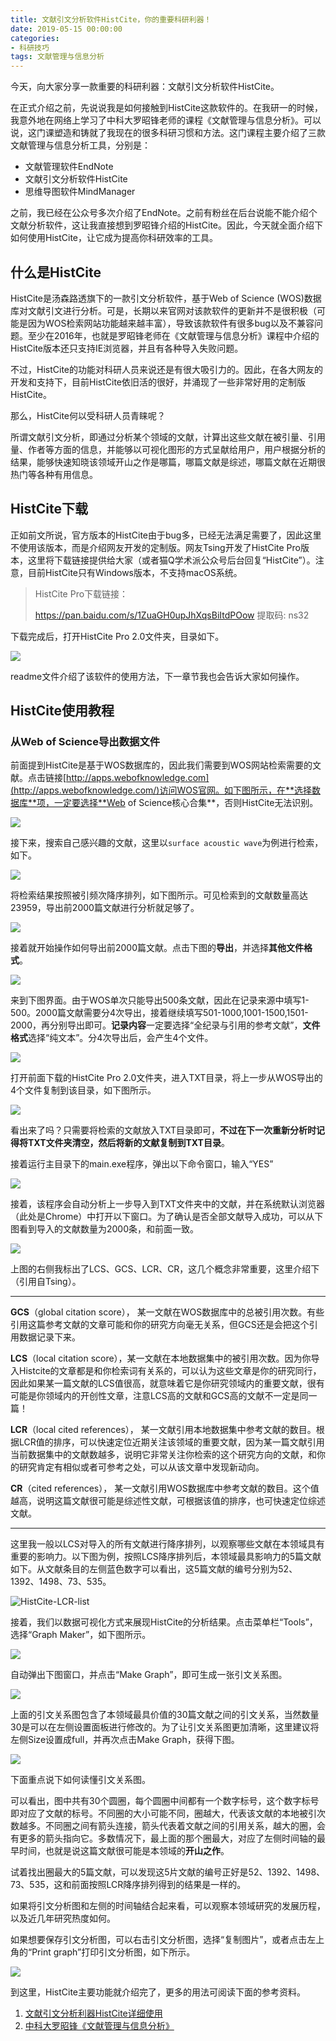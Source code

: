 ```yaml
---
title: 文献引文分析软件HistCite，你的重要科研利器！
date: 2019-05-15 00:00:00
categories:
- 科研技巧
tags: 文献管理与信息分析
---
```


今天，向大家分享一款重要的科研利器：文献引文分析软件HistCite。

在正式介绍之前，先说说我是如何接触到HistCite这款软件的。在我研一的时候，我意外地在网络上学习了中科大罗昭锋老师的课程《文献管理与信息分析》。可以说，这门课塑造和铸就了我现在的很多科研习惯和方法。这门课程主要介绍了三款文献管理与信息分析工具，分别是：

- 文献管理软件EndNote
- 文献引文分析软件HistCite
- 思维导图软件MindManager

之前，我已经在公众号多次介绍了EndNote。之前有粉丝在后台说能不能介绍个文献分析软件，这让我直接想到罗昭锋介绍的HistCite。因此，今天就全面介绍下如何使用HistCite，让它成为提高你科研效率的工具。

## 什么是HistCite

HistCite是汤森路透旗下的一款引文分析软件，基于Web of Science  (WOS)数据库对文献引文进行分析。可是，长期以来官网对该款软件的更新并不是很积极（可能是因为WOS检索网站功能越来越丰富），导致该款软件有很多bug以及不兼容问题。至少在2016年，也就是罗昭锋老师在《文献管理与信息分析》课程中介绍的HistCite版本还只支持IE浏览器，并且有各种导入失败问题。

不过，HistCite的功能对科研人员来说还是有很大吸引力的。因此，在各大网友的开发和支持下，目前HistCite依旧活的很好，并涌现了一些非常好用的定制版HistCite。

那么，HistCite何以受科研人员青睐呢？

所谓文献引文分析，即通过分析某个领域的文献，计算出这些文献在被引量、引用量、作者等方面的信息，并能够以可视化图形的方式呈献给用户，用户根据分析的结果，能够快速知晓该领域开山之作是哪篇，哪篇文献是综述，哪篇文献在近期很热门等各种有用信息。

## HistCite下载

正如前文所说，官方版本的HistCite由于bug多，已经无法满足需要了，因此这里不使用该版本，而是介绍网友开发的定制版。网友Tsing开发了HistCite Pro版本，这里将下载链接提供给大家（或者猫Q学术派公众号后台回复“HistCite”）。注意，目前HistCite只有Windows版本，不支持macOS系统。

>HistCite Pro下载链接：
>
> https://pan.baidu.com/s/1ZuaGH0upJhXqsBiItdPOow 提取码: ns32 

下载完成后，打开HistCite Pro 2.0文件夹，目录如下。

![](https://tva1.sinaimg.cn/large/0082zybply1gc6qzd3x6ej30pa04gjrv.jpg)

readme文件介绍了该软件的使用方法，下一章节我也会告诉大家如何操作。

## HistCite使用教程

### 从Web of Science导出数据文件

前面提到HistCite是基于WOS数据库的，因此我们需要到WOS网站检索需要的文献。点击链接[http://apps.webofknowledge.com](http://apps.webofknowledge.com/)访问WOS官网。如下图所示，在**选择数据库**项，一定要选择**Web of Science核心合集**，否则HistCite无法识别。

![](https://tva1.sinaimg.cn/large/0082zybply1gc6qzc18faj310k0id76y.jpg)

接下来，搜索自己感兴趣的文献，这里以`surface acoustic wave`为例进行检索，如下。

![](https://tva1.sinaimg.cn/large/0082zybply1gc6qzentp3j310m0h1mzo.jpg)

将检索结果按照被引频次降序排列，如下图所示。可见检索到的文献数量高达23959，导出前2000篇文献进行分析就足够了。

![](https://tva1.sinaimg.cn/large/0082zybply1gc6qzfl6yjj310r0l2n2i.jpg)

接着就开始操作如何导出前2000篇文献。点击下图的**导出**，并选择**其他文件格式**。

![](https://tva1.sinaimg.cn/large/0082zybply1gc6qz6b3ttj310i0pwjxa.jpg)

来到下图界面。由于WOS单次只能导出500条文献，因此在记录来源中填写1-500。2000篇文献需要分4次导出，接着继续填写501-1000,1001-1500,1501-2000，再分别导出即可。**记录内容**一定要选择“全纪录与引用的参考文献”，**文件格式**选择“纯文本”。分4次导出后，会产生4个文件。

![](https://tva1.sinaimg.cn/large/0082zybply1gc6qze7231j310e0jnq6g.jpg)

打开前面下载的HistCite Pro 2.0文件夹，进入TXT目录，将上一步从WOS导出的4个文件复制到该目录，如下图所示。

![](https://tva1.sinaimg.cn/large/0082zybply1gc6qz7n661j310004z74u.jpg)

看出来了吗？只需要将检索的文献放入TXT目录即可，**不过在下一次重新分析时记得将TXT文件夹清空，然后将新的文献复制到TXT目录**。

接着运行主目录下的main.exe程序，弹出以下命令窗口，输入“YES”

![](https://tva1.sinaimg.cn/large/0082zybply1gc6qz78fkij30r707ft9y.jpg)

接着，该程序会自动分析上一步导入到TXT文件夹中的文献，并在系统默认浏览器（此处是Chrome）中打开以下窗口。为了确认是否全部文献导入成功，可以从下图看到导入的文献数量为2000条，和前面一致。

![](https://tva1.sinaimg.cn/large/0082zybply1gc6qzb5y82j31400jt46g.jpg)

上图的右侧我标出了LCS、GCS、LCR、CR，这几个概念非常重要，这里介绍下（引用自Tsing）。

------

**GCS**（global citation score）， 某一文献在WOS数据库中的总被引用次数。有些引用这篇参考文献的文章可能和你的研究方向毫无关系，但GCS还是会把这个引用数据记录下来。

**LCS**（local citation score），某一文献在本地数据集中的被引用次数。因为你导入Histcite的文章都是和你检索词有关系的，可以认为这些文章是你的研究同行，因此如果某一篇文献的LCS值很高，就意味着它是你研究领域内的重要文献，很有可能是你领域内的开创性文章，注意LCS高的文献和GCS高的文献不一定是同一篇！

**LCR**（local cited references）， 某一文献引用本地数据集中参考文献的数目。根据LCR值的排序，可以快速定位近期关注该领域的重要文献，因为某一篇文献引用当前数据集中的文献数越多，说明它非常关注你检索的这个研究方向的文献，和你的研究肯定有相似或者可参考之处，可以从该文章中发现新动向。

**CR**（cited references）， 某一文献引用WOS数据库中参考文献的数目。这个值越高，说明这篇文献很可能是综述性文献，可根据该值的排序，也可快速定位综述文献。

------

这里我一般以LCS对导入的所有文献进行降序排列，以观察哪些文献在本领域具有重要的影响力。以下图为例，按照LCS降序排列后，本领域最具影响力的5篇文献如下。从文献条目的左侧蓝色数字可以看出，这5篇文献的编号分别为52、1392、1498、73、535。

![HistCite-LCR-list](https://tva1.sinaimg.cn/large/0082zybply1gc6r51j82xj313x0jxacs.jpg)

接着，我们以数据可视化方式来展现HistCite的分析结果。点击菜单栏“Tools”，选择“Graph Maker”，如下图所示。

![](https://tva1.sinaimg.cn/large/0082zybply1gc6qz1qouwj313n0jugte.jpg)

自动弹出下图窗口，并点击“Make Graph”，即可生成一张引文关系图。

![](https://tva1.sinaimg.cn/large/0082zybply1gc6qz410uqj313y0nrtdo.jpg)

上面的引文关系图包含了本领域最具价值的30篇文献之间的引文关系，当然数量30是可以在左侧设置面板进行修改的。为了让引文关系图更加清晰，这里建议将左侧Size设置成full，并再次点击Make Graph，获得下图。

![](https://tva1.sinaimg.cn/large/0082zybply1gc6qyzlzckj31hk0sudm6.jpg)

下面重点说下如何读懂引文关系图。

可以看出，图中共有30个圆圈，每个圆圈中间都有一个数字标号，这个数字标号即对应了文献的标号。不同圈的大小可能不同，圈越大，代表该文献的本地被引次数越多。不同圈之间有箭头连接，箭头代表着文献之间的引用关系，越大的圈，会有更多的箭头指向它。多数情况下，最上面的那个圈最大，对应了左侧时间轴的最早时间，也就是说这篇文献很可能是本领域的**开山之作**。

试着找出圈最大的5篇文献，可以发现这5片文献的编号正好是52、1392、1498、73、535，这和前面按照LCR降序排列得到的结果是一样的。

如果将引文分析图和左侧的时间轴结合起来看，可以观察本领域研究的发展历程，以及近几年研究热度如何。

如果想要保存引文分析图，可以右击引文分析图，选择“复制图片”，或者点击左上角的“Print graph”打印引文分析图，如下所示。

![](https://tva1.sinaimg.cn/large/0082zybply1gc6qzcrcn5j313p0nnwjj.jpg)

到这里，HistCite主要功能就介绍完了，更多的用法可阅读下面的参考资料。

1. [文献引文分析利器HistCite详细使用](https://zhuanlan.zhihu.com/p/20902898)
2. [中科大罗昭锋《文献管理与信息分析》](http://www.icourse163.org/course/USTC-9002?tid=9002)